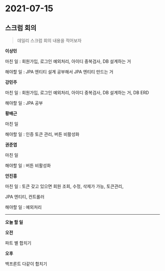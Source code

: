 # 2021-07-15

## 스크럼 회의

> 데일리 스크럼 회의 내용을 적어보자

**이상민**  

마친 일 : 회원가입, 로그인 예외처리, 아이디 중복검사, DB 설계하는 거

해야할 일 : JPA 엔티티 설계 공부해서 JPA 엔티티 만드는 거



**강민주**

마친 일 : 회원가입, 로그인 예외처리, 아이디 중복검사, DB 설계하는 거, DB ERD

해야할 일 : JPA 공부



**황배근**

마친 일

해야할 일 : 인증 토큰 관리, 버튼 비활성화



**권준엽**

마친 일

해야할 일 : 버튼 비활성화



**안진흥**

마친 일 : 토큰 갖고 있으면 회원 조회, 수정, 삭제가 가능, 토큰관리,

JPA 엔티티, 컨트롤러

해야할 일 : 예외처리

---

**오늘 할 일**

**오전** 

파트 별 합치기

**오후** 

백프론트 다같이 합치기

